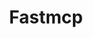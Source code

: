 ---
created: '2025-09-16T15:05:15.653572'
modified: '2025-09-16T15:05:51.716857'
ship_factor: 5
subtype: mcp-servers
tags: []
title: Fastmcp
type: tool
version: 1
---